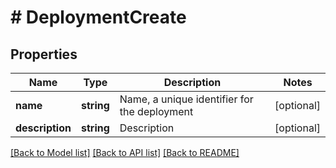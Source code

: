 # # DeploymentCreate

## Properties

Name | Type | Description | Notes
------------ | ------------- | ------------- | -------------
**name** | **string** | Name, a unique identifier for the deployment | [optional]
**description** | **string** | Description | [optional]

[[Back to Model list]](../../README.md#models) [[Back to API list]](../../README.md#endpoints) [[Back to README]](../../README.md)
